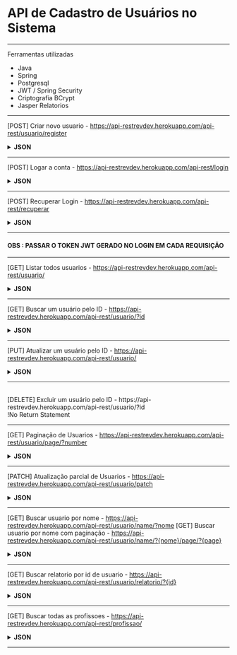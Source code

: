 # API de Cadastro de Usuários no Sistema

<hr>
 <p>Ferramentas utilizadas</p>
        <ul>
  <li>Java</li>
  <li>Spring</li>
  <li>Postgresql</li>
  <li>JWT / Spring Security</li>
  <li>Criptografia BCrypt</li>
  <li>Jasper Relatorios</li>
        </ul>
        <hr>

[POST] Criar novo usuario - https://api-restrevdev.herokuapp.com/api-rest/usuario/register
<details>
    <summary><b>JSON</b></summary>
 
![Registro](https://user-images.githubusercontent.com/84048306/142333670-3e7786ff-cecb-4890-8762-934b8567cce4.png)

  <br>
 
 </details>

 <hr>
 
[POST] Logar a conta - https://api-restrevdev.herokuapp.com/api-rest/login
<details>
    <summary><b>JSON</b></summary>
 
![image](https://user-images.githubusercontent.com/84048306/142333767-2069e295-c095-49fc-a2e0-a84617fd8e83.png)
 
 </details>
    <hr>
    
  [POST] Recuperar Login - https://api-restrevdev.herokuapp.com/api-rest/recuperar
 <details>
    <br>
    <summary><b>JSON</b></summary>
 
 ![image](https://user-images.githubusercontent.com/84048306/142336503-5e625a69-22f5-4e0c-8aa2-4818be5fc419.png)

 </details>
 <hr>
 <h4> OBS : PASSAR O TOKEN JWT GERADO NO LOGIN EM CADA REQUISIÇÃO </h4>
  <hr>

[GET] Listar todos usuarios -  https://api-restrevdev.herokuapp.com/api-rest/usuario/

<details>
   <br>
    <summary><b>JSON</b></summary>
 
![image](https://user-images.githubusercontent.com/84048306/142333914-c6901516-4cdc-4723-9824-e0e9c5e52a50.png)
 
 </details>
 <hr>
 
[GET] Buscar um usuário pelo ID - https://api-restrevdev.herokuapp.com/api-rest/usuario/?id
<details>
    <br>
    <summary><b>JSON</b></summary>
 
![image](https://user-images.githubusercontent.com/84048306/142333981-8c7f468c-3df8-4439-9205-0387b2bfebe7.png)
 
 </details>
 <hr>
 
[PUT] Atualizar um usuário pelo ID - https://api-restrevdev.herokuapp.com/api-rest/usuario/
 <details>
    <br>
    <summary><b>JSON</b></summary>

 ![image](https://user-images.githubusercontent.com/84048306/142334509-fa65a519-2088-456e-abbe-7e3f918ec431.png)

 
 </details>
 <hr>
 <br>
[DELETE] Excluir um usuário pelo ID - https://api-restrevdev.herokuapp.com/api-rest/usuario/?id
<br>
!No Return Statement
<hr>

[GET] Paginação de Usuarios - https://api-restrevdev.herokuapp.com/api-rest/usuario/page/?number
 <details>
    <br>
    <summary><b>JSON</b></summary>

 ![image](https://user-images.githubusercontent.com/84048306/142334749-8fa929f5-1d77-45c1-8670-e049aaa16181.png)
 
 </details>
 <hr>
 
 [PATCH] Atualização parcial de Usuarios - https://api-restrevdev.herokuapp.com/api-rest/usuario/patch
 <details>
    <br>
    <summary><b>JSON</b></summary>

 ![image](https://user-images.githubusercontent.com/84048306/142335326-334c5e14-1171-4695-b73a-2d9808c81f67.png)
 
 </details>
 <hr>
 
  [GET] Buscar usuario por nome - https://api-restrevdev.herokuapp.com/api-rest/usuario/name/?nome
  [GET] Buscar usuario por nome com paginação - https://api-restrevdev.herokuapp.com/api-rest/usuario/name/?{nome}/page/?{page}
 <details>
    <br>
    <summary><b>JSON</b></summary>

 ![image](https://user-images.githubusercontent.com/84048306/142335660-9d3a093a-1fb9-4791-a1da-369f6ff05641.png)

 
 </details>
 <hr>
 
   [GET] Buscar relatorio por id de usuario - https://api-restrevdev.herokuapp.com/api-rest/usuario/relatorio/?{id}
 
 <details>
    <br>
    <summary><b>JSON</b></summary>
 <h4>UM PDF</h4>
 
![image](https://user-images.githubusercontent.com/84048306/142335803-663009a7-c14b-44d8-80c1-d1209b4d4118.png)
 
  ->
 
 ![image](https://user-images.githubusercontent.com/84048306/142335897-2bade8c9-cb1d-4deb-8d0f-1111fda9bf29.png)

 </details>
 <hr>
 
   [GET] Buscar todas as profissoes - https://api-restrevdev.herokuapp.com/api-rest/profissao/
 <details>
    <br>
    <summary><b>JSON</b></summary>
 
  ![image](https://user-images.githubusercontent.com/84048306/142336349-fa502f17-d908-48c2-932f-05542363edf8.png)

 </details>
 <hr>
 
